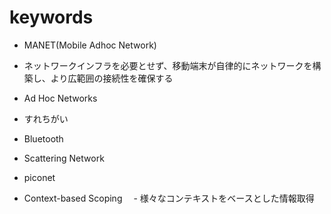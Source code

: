 keywords
===

- MANET(Mobile Adhoc Network)
 - ネットワークインフラを必要とせず、移動端末が自律的にネットワークを構築し、より広範囲の接続性を確保する
- Ad Hoc Networks
- すれちがい
- Bluetooth
- Scattering Network
- piconet

- Context-based Scoping
　- 様々なコンテキストをベースとした情報取得
　
